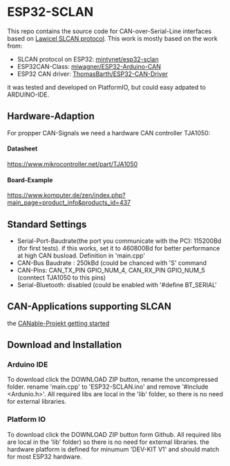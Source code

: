 # ESP32-SCLAN  
This repo contains the source code for CAN-over-Serial-Line interfaces based on [Lawicel SLCAN protocol](http://www.can232.com/docs/canusb_manual.pdf).
This work is mostly based on the work from:
 * SLCAN protocol on ESP32: [mintynet/esp32-sclan](https://github.com/mintynet/esp32-slcan) 
 * ESP32CAN-Class: [miwagner/ESP32-Arduino-CAN](https://github.com/miwagner/ESP32-Arduino-CAN)
 * ESP32 CAN driver: [ThomasBarth/ESP32-CAN-Driver](https://github.com/ThomasBarth/ESP32-CAN-Driver)

it was tested and developed on PlatformIO, but could easy adpated to ARDUINO-IDE.

## Hardware-Adaption 
For propper CAN-Signals we need a hardware CAN controller TJA1050:
#### Datasheet
https://www.mikrocontroller.net/part/TJA1050
#### Board-Example
https://www.komputer.de/zen/index.php?main_page=product_info&products_id=437

## Standard Settings
* Serial-Port-Baudrate(the port you communicate with the PC): 115200Bd (for first tests). if this works, set it to 460800Bd for better performance at high CAN busload. Definition in 'main.cpp'
* CAN-Bus Baudrate : 250kBd (could be chanced with 'S' command
* CAN-Pins: CAN_TX_PIN GPIO_NUM_4, CAN_RX_PIN GPIO_NUM_5 (conntect TJA1050 to this pins)
* Serial-Bluetooth: disabled (could be enabled with '#define BT_SERIAL'

## CAN-Applications supporting SLCAN
the [CANable-Projekt getting started](https://canable.io/getting-started.html)

## Download and Installation

### Arduino IDE
To download click the DOWNLOAD ZIP button, rename the uncompressed folder. rename 'main.cpp' to 'ESP32-SCLAN.ino' and remove '#include <Ardunio.h>'.
All required libs are local in the 'lib' folder, so there is no need for external libraries.

### Platform IO
To download click the DOWNLOAD ZIP button form Github. All required libs are local in the 'lib' folder) so there is no need for external libraries.
the hardware platform is defined for minumum 'DEV-KIT V1' and should match for most ESP32 hardware.
